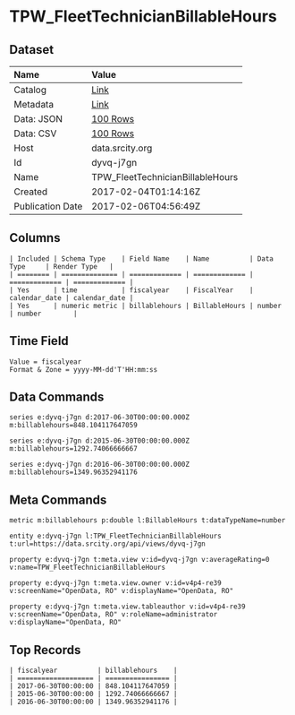# TPW_FleetTechnicianBillableHours

## Dataset

| Name | Value |
| :--- | :---- |
| Catalog | [Link](https://catalog.data.gov/dataset/tpw-fleettechnicianbillablehours) |
| Metadata | [Link](https://data.srcity.org/api/views/dyvq-j7gn) |
| Data: JSON | [100 Rows](https://data.srcity.org/api/views/dyvq-j7gn/rows.json?max_rows=100) |
| Data: CSV | [100 Rows](https://data.srcity.org/api/views/dyvq-j7gn/rows.csv?max_rows=100) |
| Host | data.srcity.org |
| Id | dyvq-j7gn |
| Name | TPW_FleetTechnicianBillableHours |
| Created | 2017-02-04T01:14:16Z |
| Publication Date | 2017-02-06T04:56:49Z |

## Columns

```ls
| Included | Schema Type    | Field Name    | Name          | Data Type     | Render Type   |
| ======== | ============== | ============= | ============= | ============= | ============= |
| Yes      | time           | fiscalyear    | FiscalYear    | calendar_date | calendar_date |
| Yes      | numeric metric | billablehours | BillableHours | number        | number        |
```

## Time Field

```ls
Value = fiscalyear
Format & Zone = yyyy-MM-dd'T'HH:mm:ss
```

## Data Commands

```ls
series e:dyvq-j7gn d:2017-06-30T00:00:00.000Z m:billablehours=848.104117647059

series e:dyvq-j7gn d:2015-06-30T00:00:00.000Z m:billablehours=1292.74066666667

series e:dyvq-j7gn d:2016-06-30T00:00:00.000Z m:billablehours=1349.96352941176
```

## Meta Commands

```ls
metric m:billablehours p:double l:BillableHours t:dataTypeName=number

entity e:dyvq-j7gn l:TPW_FleetTechnicianBillableHours t:url=https://data.srcity.org/api/views/dyvq-j7gn

property e:dyvq-j7gn t:meta.view v:id=dyvq-j7gn v:averageRating=0 v:name=TPW_FleetTechnicianBillableHours

property e:dyvq-j7gn t:meta.view.owner v:id=v4p4-re39 v:screenName="OpenData, RO" v:displayName="OpenData, RO"

property e:dyvq-j7gn t:meta.view.tableauthor v:id=v4p4-re39 v:screenName="OpenData, RO" v:roleName=administrator v:displayName="OpenData, RO"
```

## Top Records

```ls
| fiscalyear          | billablehours    | 
| =================== | ================ | 
| 2017-06-30T00:00:00 | 848.104117647059 | 
| 2015-06-30T00:00:00 | 1292.74066666667 | 
| 2016-06-30T00:00:00 | 1349.96352941176 | 
```